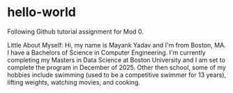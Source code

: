 # hello-world
Following Github tutorial assignment for Mod 0.

Little About Myself:
Hi, my name is Mayank Yadav and I'm from Boston, MA. I have a Bachelors of Science in Computer Engineering. I'm currently completing my Masters in Data Science at Boston University and I am set to complete the program in December of 2025. Other then school, some of my hobbies include swimming (used to be a competitive swimmer for 13 years), lifting weights, watching movies, and cooking. 
